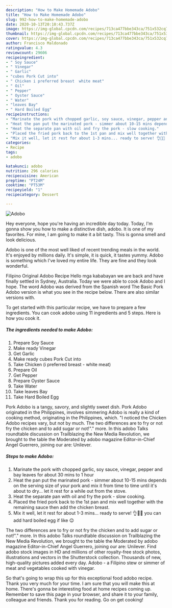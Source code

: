 ```yaml
---
description: "How to Make Homemade Adobo"
title: "How to Make Homemade Adobo"
slug: 992-how-to-make-homemade-adobo
date: 2020-10-13T20:10:43.737Z
image: https://img-global.cpcdn.com/recipes/713ca477bbe343ca/751x532cq70/adobo-recipe-main-photo.jpg
thumbnail: https://img-global.cpcdn.com/recipes/713ca477bbe343ca/751x532cq70/adobo-recipe-main-photo.jpg
cover: https://img-global.cpcdn.com/recipes/713ca477bbe343ca/751x532cq70/adobo-recipe-main-photo.jpg
author: Francisco Maldonado
ratingvalue: 4.3
reviewcount: 29606
recipeingredient:
- " Soy Sauce"
- " Vinegar"
- " Garlic"
- "cubes Pork Cut into"
- " Chicken i preferred breast  white meat"
- " Oil"
- " Pepper"
- " Oyster Sauce"
- " Water"
- "leaves Bay"
- " Hard Boiled Egg"
recipeinstructions:
- "Marinate the pork with chopped garlic, soy sauce, vinegar, pepper and bay leaves for about 30 mins to 1 hour"
- "Heat the pan put the marinated pork - simmer about 10-15 mins depends on the serving size of your pork and mix it from time to time until it&#39;s about to dry... let it rest for a while out from the stove."
- "Heat the separate pan with oil and fry the pork - slow cooking."
- "Placed the fried pork back to the 1st pan and mix well together with the remaining sauce then add the chicken breast."
- "Mix it well, let it rest for about 1-3 mins... ready to serve! 👌👩‍🍳 you can add hard boiled egg if like 😉"
categories:
- Recipe
tags:
- adobo

katakunci: adobo 
nutrition: 296 calories
recipecuisine: American
preptime: "PT24M"
cooktime: "PT53M"
recipeyield: "1"
recipecategory: Dessert

---
```



![Adobo](https://img-global.cpcdn.com/recipes/713ca477bbe343ca/751x532cq70/adobo-recipe-main-photo.jpg)

Hey everyone, hope you're having an incredible day today. Today, I'm gonna show you how to make a distinctive dish, adobo. It is one of my favorites. For mine, I am going to make it a bit tasty. This is gonna smell and look delicious.

Adobo is one of the most well liked of recent trending meals in the world. It's enjoyed by millions daily. It's simple, it is quick, it tastes yummy. Adobo is something which I've loved my entire life. They are fine and they look wonderful.

Filipino Original Adobo Recipe Hello mga kababayan we are back and have finally settled in Sydney, Australia. Today we were able to cook Adobo and I hope. The word Adobo was derived from the Spanish word The Basic Pork Adobo version is what you see in the recipe below. There are also similar versions with.


To get started with this particular recipe, we have to prepare a few ingredients. You can cook adobo using 11 ingredients and 5 steps. Here is how you cook it.

<!--inarticleads1-->

##### The ingredients needed to make Adobo:

1. Prepare  Soy Sauce
1. Make ready  Vinegar
1. Get  Garlic
1. Make ready cubes Pork Cut into
1. Take  Chicken (i preferred breast - white meat)
1. Prepare  Oil
1. Get  Pepper
1. Prepare  Oyster Sauce
1. Take  Water
1. Take leaves Bay
1. Take  Hard Boiled Egg


Pork Adobo is a tangy, savory, and slightly sweet dish. Pork Adobo originated in the Philippines, involves simmering Adobo is really a kind of cooking method, originating in the Philippines, which. &#34;I noticed the Chicken Adobo recipes vary, but not by much. The two differences are to fry or not fry the chicken and to add sugar or not!&#34;.&#34; more. In this adobo Talks roundtable discussion on Trailblazing the New Media Revolution, we brought to the table the Moderated by adobo magazine Editor-in-Chief Angel Guerrero, joining our are: Unilever. 

<!--inarticleads2-->

##### Steps to make Adobo:

1. Marinate the pork with chopped garlic, soy sauce, vinegar, pepper and bay leaves for about 30 mins to 1 hour
1. Heat the pan put the marinated pork - simmer about 10-15 mins depends on the serving size of your pork and mix it from time to time until it&#39;s about to dry... let it rest for a while out from the stove.
1. Heat the separate pan with oil and fry the pork - slow cooking.
1. Placed the fried pork back to the 1st pan and mix well together with the remaining sauce then add the chicken breast.
1. Mix it well, let it rest for about 1-3 mins... ready to serve! 👌👩‍🍳 you can add hard boiled egg if like 😉


The two differences are to fry or not fry the chicken and to add sugar or not!&#34;.&#34; more. In this adobo Talks roundtable discussion on Trailblazing the New Media Revolution, we brought to the table the Moderated by adobo magazine Editor-in-Chief Angel Guerrero, joining our are: Unilever. Find adobo stock images in HD and millions of other royalty-free stock photos, illustrations and vectors in the Shutterstock collection. Thousands of new, high-quality pictures added every day. Adobo - a Filipino stew or simmer of meat and vegetables cooked with vinegar. 

So that's going to wrap this up for this exceptional food adobo recipe. Thank you very much for your time. I am sure that you will make this at home. There's gonna be interesting food at home recipes coming up. Remember to save this page in your browser, and share it to your family, colleague and friends. Thank you for reading. Go on get cooking!
